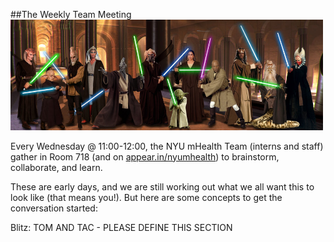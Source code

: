##The Weekly Team Meeting  
<img src="/Images/jedi.png" width="500">    

Every Wednesday @ 11:00-12:00, the NYU mHealth Team (interns and staff) gather in Room 718 (and on [appear.in/nyumhealth](https://appear.in/nyumhealth)) to brainstorm, collaborate, and learn.   

These are early days, and we are still working out what we all want this to look like (that means you!). But here are some concepts to get the conversation started:  

Blitz: TOM AND TAC - PLEASE DEFINE THIS SECTION
